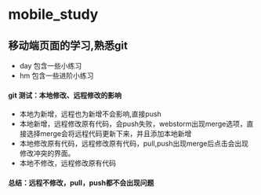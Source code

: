 # mobile_study
## 移动端页面的学习,熟悉git
- day 包含一些小练习
- hm 包含一些进阶小练习
#### git 测试：本地修改、远程修改的影响
- 本地为新增，远程也为新增不会影响,直接push
- 本地新增，远程修改原有代码，会push失败，webstorm出现merge选项，直接选择merge会将远程代码更新下来，并且添加本地新增
- 本地修改原有代码，远程修改原有代码，pull,push出现merge后点击会出现修改冲突的界面。
- 本地不修改，远程修改原有代码
#### 总结：远程不修改，pull，push都不会出现问题